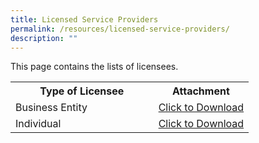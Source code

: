 ```yaml
---
title: Licensed Service Providers
permalink: /resources/licensed-service-providers/
description: ""
---
```

This page contains the lists of licensees. 

<table>
<tbody><tr>
	<th width="60%"><b>Type of Licensee</b></th>
	<th width="40%"><b>Attachment</b></th>
</tr>
<tr>
	<td>Business Entity</td>
<td><a href="/files/Licensed%20Service%20Providers/list%20of%20licensed%20business%20entities_30jun.pdf" download="">Click to Download</a></td>
</tr>
<tr>
	<td>Individual</td>
<td><a href="/files/Licensed%20Service%20Providers/list%20of%20licensed%20individuals_30jun.pdf" download="">Click to Download</a></td>
</tr>
</tbody>
</table>